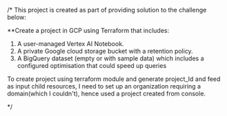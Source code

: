 /*
This project is created as part of providing solution to the challenge below:

**Create a project in GCP using Terraform that includes:
1) A user-managed Vertex AI Notebook.
2) A private Google cloud storage bucket with a retention policy.
3) A BigQuery dataset (empty or with sample data) which includes a configured optimisation that could speed up queries

To create project using terraform module and generate project_Id and feed as input child resources, I need to set up an organization requiring a domain(which I couldn't), hence used a project created from console.

*/

